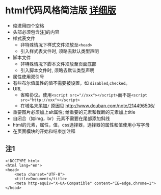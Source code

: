 # html代码风格简洁版 [详细版](html-style.md)
* 缩进用四个空格
* 头部必须包含[注1](#describe)的内容
* 样式表文件
	* 非特殊情况下样式文件须放至`<head>`
	* 引入样式表文件时, 须略去默认类型声明
* 脚本文件
	* 非特殊情况下脚本文件须放至页面底部
	* 引入脚本文件时, 须略去默认类型声明
* 属性使用双引号
* 有些布尔值属性的值不需要被设置，如 `disabled`,`checked`。
* URL
	* 省略协议。使用`<script src="//xxx"></script>`而不是`<script src="http://xxx"></script>`
	* 在域名末尾加`/` 原因见 http://www.douban.com/note/214496506/
* 重要图片必须加上alt属性; 给重要的元素和截断的元素加上title
* 自闭合（如img，br）元素不需要在尾部添加斜线
* html的元素，属性，值，css选择器，选择器的属性和值使用小写字母
* 在页面模块的开始和结束加注释

## <a name="describe">注1</a>
```
<!DOCTYPE html>
<html lang="en">
<head>
	<meta charset="UTF-8">
	<title>Document</title>
	<meta http-equiv="X-UA-Compatible" content="IE=edge,chrome=1">
</head>
```

